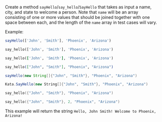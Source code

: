 Create a method `sayHello`/`say_hello`/`SayHello` that takes as input a name, city, and state to welcome a person. Note that `name` will be an array consisting of one or more values that should be joined together with one space between each, and the length of the `name` array in test cases will vary.

Example:

```javascript
sayHello(['John', 'Smith'], 'Phoenix', 'Arizona')
```
```python
say_hello(['John', 'Smith'], 'Phoenix', 'Arizona')
```
```ruby
say_hello(['John', 'Smith'], 'Phoenix', 'Arizona')
```
```elixir
say_hello(["John", "Smith"], "Phoenix", "Arizona")
```
```java
sayHello(new String[]{"John", "Smith"}, "Phoenix", "Arizona")
```
```csharp
Kata.SayHello(new String[]{"John", "Smith"}, "Phoenix", "Arizona")
```
```cpp
say_hello({"John", "Smith"}, "Phoenix", "Arizona")
```
```c
say_hello({"John", "Smith"}, 2, "Phoenix", "Arizona")
```

This example will return the string `Hello, John Smith! Welcome to Phoenix, Arizona!`
